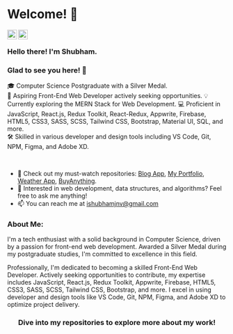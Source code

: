 # Welcome! 👋

<a href="https://www.linkedin.com/in/shubham-sharmaaaa/">
  <img align="left" alt="Shubham Sharma | LinkedIn" width="22px" src="https://cdn.jsdelivr.net/npm/simple-icons@v3/icons/linkedin.svg" />
</a>
<a href="https://www.instagram.com/lakshay_sharmaaa/">
  <img align="left" alt="Shubham Sharma | Instagram" width="22px" src="https://cdn.jsdelivr.net/npm/simple-icons@v3/icons/instagram.svg" />
</a>

<br />

### Hello there! I'm Shubham.
### Glad to see you here! 🤩

🎓 Computer Science Postgraduate with a Silver Medal.  
🌟 Aspiring Front-End Web Developer actively seeking opportunities.
💡 Currently exploring the MERN Stack for Web Development.
💻 Proficient in JavaScript, React.js, Redux Toolkit, React-Redux, Appwrite, Firebase, HTML5, CSS3, SASS, SCSS, Tailwind CSS, Bootstrap, Material UI, SQL, and more.  
🛠️ Skilled in various developer and design tools including VS Code, Git, NPM, Figma, and Adobe XD.  

<br />

- 🔭 Check out my must-watch repositories: [Blog App](https://github.com/Shubham-Kumar25/Blog-App.git), [My Portfolio](https://github.com/Shubham-Kumar25/my-portfolio.git), [Weather App](https://github.com/Shubham-Kumar25/weatherapp.git), [BuyAnything](https://github.com/Shubham-Kumar25/buyanything.git).
- 💬 Interested in web development, data structures, and algorithms? Feel free to ask me anything!
- 📫 You can reach me at ishubhamjnv@gmail.com  

### About Me:
I'm a tech enthusiast with a solid background in Computer Science, driven by a passion for front-end web development. Awarded a Silver Medal during my postgraduate studies, I'm committed to excellence in this field.

Professionally, I'm dedicated to becoming a skilled Front-End Web Developer. Actively seeking opportunities to contribute, my expertise includes JavaScript, React.js, Redux Toolkit, Appwrite, Firebase, HTML5, CSS3, SASS, SCSS, Tailwind CSS, Bootstrap, and more. I excel in using developer and design tools like VS Code, Git, NPM, Figma, and Adobe XD to optimize project delivery.

<div align="center">

### Dive into my repositories to explore more about my work!

</div>
